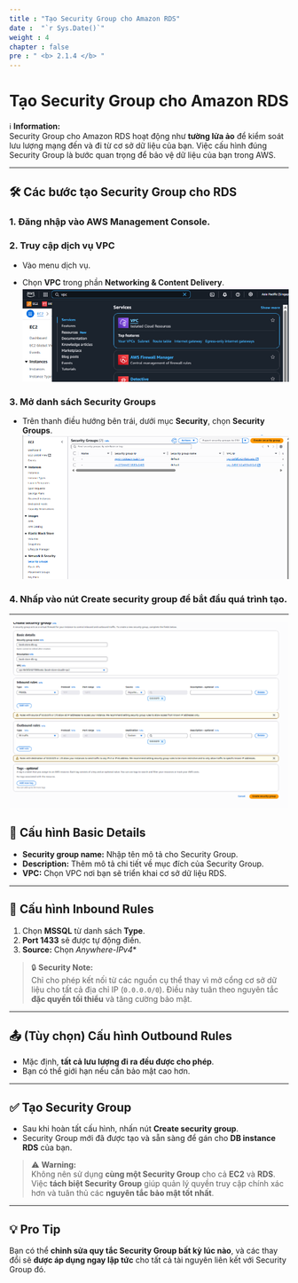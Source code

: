 ```yaml
---
title : "Tạo Security Group cho Amazon RDS"
date :  "`r Sys.Date()`" 
weight : 4
chapter : false
pre : " <b> 2.1.4 </b> "
---
```


# Tạo Security Group cho Amazon RDS

ℹ️ **Information:**  
Security Group cho Amazon RDS hoạt động như **tường lửa ảo** để kiểm soát lưu lượng mạng đến và đi từ cơ sở dữ liệu của bạn. Việc cấu hình đúng Security Group là bước quan trọng để bảo vệ dữ liệu của bạn trong AWS.

---

## 🛠️ Các bước tạo Security Group cho RDS

### 1. Đăng nhập vào AWS Management Console.

### 2. Truy cập dịch vụ **VPC**
- Vào menu dịch vụ.

- Chọn **VPC** trong phần **Networking & Content Delivery**.
![VPC](/images/2.prerequisite/rdssc1.png)

### 3. Mở danh sách **Security Groups**
- Trên thanh điều hướng bên trái, dưới mục **Security**, chọn **Security Groups**.
![VPC](/images/2.prerequisite/ec22.png)

### 4. Nhấp vào nút **Create security group** để bắt đầu quá trình tạo.

---
![VPC](/images/2.prerequisite/rdssc2.png)

## 📝 Cấu hình Basic Details

- **Security group name:** Nhập tên mô tả cho Security Group.
- **Description:** Thêm mô tả chi tiết về mục đích của Security Group.
- **VPC:** Chọn VPC nơi bạn sẽ triển khai cơ sở dữ liệu RDS.

---

## 🔐 Cấu hình Inbound Rules

1. Chọn **MSSQL** từ danh sách **Type**.
2. **Port 1433** sẽ được tự động điền.
3. **Source:** Chọn *Anywhere-IPv4** 

> 🔒 **Security Note:**  
> Chỉ cho phép kết nối từ các nguồn cụ thể thay vì mở cổng cơ sở dữ liệu cho tất cả địa chỉ IP (`0.0.0.0/0`). Điều này tuân theo nguyên tắc **đặc quyền tối thiểu** và tăng cường bảo mật.

---

## 📤 (Tùy chọn) Cấu hình Outbound Rules

- Mặc định, **tất cả lưu lượng đi ra đều được cho phép**.
- Bạn có thể giới hạn nếu cần bảo mật cao hơn.

---

## ✅ Tạo Security Group

- Sau khi hoàn tất cấu hình, nhấn nút **Create security group**.
- Security Group mới đã được tạo và sẵn sàng để gán cho **DB instance RDS** của bạn.

> ⚠️ **Warning:**  
> Không nên sử dụng **cùng một Security Group** cho cả **EC2** và **RDS**.  
> Việc **tách biệt Security Group** giúp quản lý quyền truy cập chính xác hơn và tuân thủ các **nguyên tắc bảo mật tốt nhất**.

---

## 💡 Pro Tip

Bạn có thể **chỉnh sửa quy tắc Security Group bất kỳ lúc nào**, và các thay đổi sẽ **được áp dụng ngay lập tức** cho tất cả tài nguyên liên kết với Security Group đó.